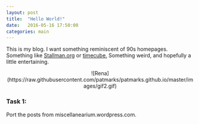 ```yaml
---
layout: post
title:  "Hello World!"
date:   2016-05-16 17:50:00
categories: main
---
```

This is my blog. I want something reminiscent of 90s homepages. Something like [Stallman.org](http://stallman.org) or [timecube.](timecube.com) Something weird, and hopefully a little entertaining.

<center> ![Rena](https://raw.githubusercontent.com/patmarks/patmarks.github.io/master/images/gif2.gif) </center>



### Task 1:
Port the posts from miscellanearium.wordpress.com.
